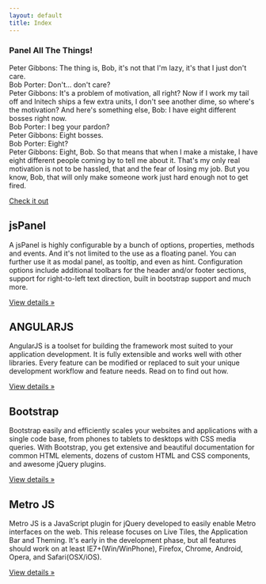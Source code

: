 ```yaml
---
layout: default
title: Index
---
```


<div class="jumbotron">
<h3>Panel All The Things!</h3>
<p>
<span class="label label-success">Peter Gibbons:</span>  The thing is, Bob, it's not that I'm lazy, it's that I just don't care. <br/>
<span class="label label-info">Bob Porter: </span>  Don't... don't care?<br/>
<span class="label label-success">Peter Gibbons:</span>  It's a problem of motivation, all right? Now if I work my tail off and Initech ships a few extra units, I don't see another dime, so where's the motivation? And here's something else, Bob: I have eight different bosses right now.<br/>
<span class="label label-info">Bob Porter: </span>  I beg your pardon?<br/>
<span class="label label-success">Peter Gibbons:</span>  Eight bosses.<br/>
<span class="label label-info">Bob Porter: </span>  Eight?<br/>
<span class="label label-success">Peter Gibbons:</span>  Eight, Bob. So that means that when I make a mistake, I have eight different people coming by to tell me about it. That's my only real motivation is not to be hassled, that and the fear of losing my job. But you know, Bob, that will only make someone work just hard enough not to get fired.<br/>
</p>
<p> <a class="btn btn-lg btn-primary" href="dashboard.html" role="button">Check it out</a> </p>
</div>

<div class="row">

<div class="col-xs-6 col-lg-4">
<h2>jsPanel</h2>
<p>
A jsPanel is highly configurable by a bunch of options, properties, methods and events. And it's not limited to the use as a floating panel. You can further use it as modal panel, as tooltip, and even as hint. Configuration options include additional toolbars for the header and/or footer sections, support for right-to-left text direction, built in bootstrap support and much more.
</p>
<p><a class="btn btn-default" href="http://jspanel.de/index.html" role="button">View details »</a></p>
</div><!--/.col-xs-6.col-lg-4-->

<div class="col-xs-6 col-lg-4">
<h2>ANGULARJS</h2>
<p>
AngularJS is a toolset for building the framework most suited to your application development. It is fully extensible and works well with other libraries. Every feature can be modified or replaced to suit your unique development workflow and feature needs. Read on to find out how.
</p>
<p><a class="btn btn-default" href="https://angularjs.org" role="button">View details »</a></p>
</div><!--/.col-xs-6.col-lg-4-->

<div class="col-xs-6 col-lg-4">
<h2>Bootstrap</h2>
<p>
Bootstrap easily and efficiently scales your websites and applications with a single code base, from phones to tablets to desktops with CSS media queries. With Bootstrap, you get extensive and beautiful documentation for common HTML elements, dozens of custom HTML and CSS components, and awesome jQuery plugins.
</p>
<p><a class="btn btn-default" href="http://getbootstrap.com" role="button">View details »</a></p>
</div><!--/.col-xs-6.col-lg-4-->

<div class="col-xs-6 col-lg-4">
<h2>Metro JS</h2>
<p>
Metro JS is a JavaScript plugin for jQuery developed to easily enable Metro interfaces on the web. This release focuses on Live Tiles, the Application Bar and Theming. It's early in the development phase, but all features should work on at least IE7+(Win/WinPhone), Firefox, Chrome, Android, Opera, and Safari(OSX/iOS).
</p>
<p><a class="btn btn-default" href="http://www.drewgreenwell.com/projects/metrojs" role="button">View details »</a></p>
</div><!--/.col-xs-6.col-lg-4-->

<div class="col-xs-6 col-lg-4">
<!--
<h2>Heading</h2>
<p>
Donec id elit non mi porta gravida at eget metus. Fusce dapibus, tellus ac cursus commodo, tortor mauris condimentum nibh, ut fermentum massa justo sit amet risus. Etiam porta sem malesuada magna mollis euismod. Donec sed odio dui.
</p>
<p><a class="btn btn-default" href="#" role="button">View details »</a></p>
-->
</div><!--/.col-xs-6.col-lg-4-->

<div class="col-xs-6 col-lg-4">
<!--
<h2>Heading</h2>
<p>
Donec id elit non mi porta gravida at eget metus. Fusce dapibus, tellus ac cursus commodo, tortor mauris condimentum nibh, ut fermentum massa justo sit amet risus. Etiam porta sem malesuada magna mollis euismod. Donec sed odio dui.
</p>
<p><a class="btn btn-default" href="#" role="button">View details »</a></p>
-->
</div><!--/.col-xs-6.col-lg-4-->

</div>
